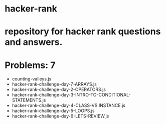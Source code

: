 # hacker-rank

# repository for hacker rank questions and answers.  

# Problems: 7
 - counting-valleys.js
 - hacker-rank-challenge-day-7-ARRAYS.js
 - hacker-rank-challenge-day-2-OPERATORS.js
 - hacker-rank-challenge-day-3-INTRO-TO-CONDITIONAL-STATEMENTS.js
 - hacker-rank-challenge-day-4-CLASS-VS.INSTANCE.js
 - hacker-rank-challenge-day-5-LOOPS.js
 - hacker-rank-challenge-day-6-LETS-REVIEW.js
